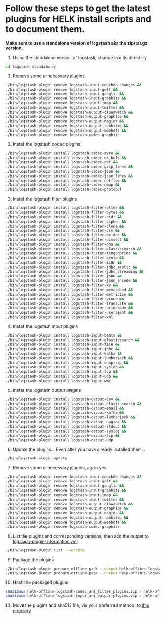 # Follow these steps to get the latest plugins for HELK install scripts and to document them.

**Make sure to use a standalone version of logstash aka the zip/tar.gz version.**

1) Using the standalone version of logstash, change into its directory

```bash
cd logstash-standalone/
```

1) Remove some unnecessary plugins

```bash
./bin/logstash-plugin remove logstash-input-couchdb_changes &&
./bin/logstash-plugin remove logstash-input-gelf &&
./bin/logstash-plugin remove logstash-input-ganglia &&
./bin/logstash-plugin remove logstash-input-graphite &&
./bin/logstash-plugin remove logstash-input-imap &&
./bin/logstash-plugin remove logstash-input-twitter &&
./bin/logstash-plugin remove logstash-output-cloudwatch &&
./bin/logstash-plugin remove logstash-output-graphite &&
./bin/logstash-plugin remove logstash-output-nagios &&
./bin/logstash-plugin remove logstash-output-rabbitmq &&
./bin/logstash-plugin remove logstash-output-webhdfs &&
./bin/logstash-plugin remove logstash-codec-graphite
```

2) Install the logstash codec plugins

```bash
./bin/logstash-plugin install logstash-codec-avro &&
./bin/logstash-plugin install logstash-codec-es_bulk &&
./bin/logstash-plugin install logstash-codec-cef &&
./bin/logstash-plugin install logstash-codec-gzip_lines &&
./bin/logstash-plugin install logstash-codec-json &&
./bin/logstash-plugin install logstash-codec-json_lines &&
./bin/logstash-plugin install logstash-codec-netflow &&
./bin/logstash-plugin install logstash-codec-nmap &&
./bin/logstash-plugin install logstash-codec-protobuf
```

3) Install the logstash filter plugins

```bash
./bin/logstash-plugin install logstash-filter-alter &&
./bin/logstash-plugin install logstash-filter-bytes &&
./bin/logstash-plugin install logstash-filter-cidr &&
./bin/logstash-plugin install logstash-filter-cipher &&
./bin/logstash-plugin install logstash-filter-clone &&
./bin/logstash-plugin install logstash-filter-csv &&
./bin/logstash-plugin install logstash-filter-de_dot &&
./bin/logstash-plugin install logstash-filter-dissect &&
./bin/logstash-plugin install logstash-filter-dns &&
./bin/logstash-plugin install logstash-filter-elasticsearch &&
./bin/logstash-plugin install logstash-filter-fingerprint &&
./bin/logstash-plugin install logstash-filter-geoip &&
./bin/logstash-plugin install logstash-filter-i18n &&
./bin/logstash-plugin install logstash-filter-jdbc_static &&
./bin/logstash-plugin install logstash-filter-jdbc_streaming &&
./bin/logstash-plugin install logstash-filter-json &&
./bin/logstash-plugin install logstash-filter-json_encode &&
./bin/logstash-plugin install logstash-filter-kv &&
./bin/logstash-plugin install logstash-filter-memcached &&
./bin/logstash-plugin install logstash-filter-metricize &&
./bin/logstash-plugin install logstash-filter-prune &&
./bin/logstash-plugin install logstash-filter-translate &&
./bin/logstash-plugin install logstash-filter-urldecode &&
./bin/logstash-plugin install logstash-filter-useragent &&
./bin/logstash-plugin install logstash-filter-xml
```

4) Install the logstash input plugins

```bash
./bin/logstash-plugin install logstash-input-beats &&
./bin/logstash-plugin install logstash-input-elasticsearch &&
./bin/logstash-plugin install logstash-input-file &&
./bin/logstash-plugin install logstash-input-jdbc &&
./bin/logstash-plugin install logstash-input-kafka &&
./bin/logstash-plugin install logstash-input-lumberjack &&
./bin/logstash-plugin install logstash-input-snmptrap &&
./bin/logstash-plugin install logstash-input-syslog &&
./bin/logstash-plugin install logstash-input-tcp &&
./bin/logstash-plugin install logstash-input-udp &&
./bin/logstash-plugin install logstash-input-wmi
```

5) Install the logstash output plugins

```bash
./bin/logstash-plugin install logstash-output-csv &&
./bin/logstash-plugin install logstash-output-elasticsearch &&
./bin/logstash-plugin install logstash-output-email &&
./bin/logstash-plugin install logstash-output-kafka &&
./bin/logstash-plugin install logstash-output-lumberjack &&
./bin/logstash-plugin install logstash-output-nagios &&
./bin/logstash-plugin install logstash-output-stdout &&
./bin/logstash-plugin install logstash-output-syslog &&
./bin/logstash-plugin install logstash-output-tcp &&
./bin/logstash-plugin install logstash-output-udp
```

6) Update the plugins... Even after you have already installed them...

```bash
./bin/logstash-plugin update
```

7) Remove some unnecessary plugins, again yes

```bash
./bin/logstash-plugin remove logstash-input-couchdb_changes &&
./bin/logstash-plugin remove logstash-input-gelf &&
./bin/logstash-plugin remove logstash-input-ganglia &&
./bin/logstash-plugin remove logstash-input-graphite &&
./bin/logstash-plugin remove logstash-input-imap &&
./bin/logstash-plugin remove logstash-input-twitter &&
./bin/logstash-plugin remove logstash-output-cloudwatch &&
./bin/logstash-plugin remove logstash-output-graphite &&
./bin/logstash-plugin remove logstash-output-nagios &&
./bin/logstash-plugin remove logstash-output-rabbitmq &&
./bin/logstash-plugin remove logstash-output-webhdfs &&
./bin/logstash-plugin remove logstash-codec-graphite
```

8) List the plugins and corresponding versions, then add the output to [logstash-plugin-information.yml](logstash-plugin-information.yml)

```bash
./bin/logstash-plugin list --verbose
```

9) Package the plugins

```bash
./bin/logstash-plugin prepare-offline-pack --output helk-offline-logstash-codec_and_filter_plugins.zip --overwrite logstash-codec-* logstash-filter-* &&
./bin/logstash-plugin prepare-offline-pack --output helk-offline-logstash-input_and_output-plugins.zip --overwrite logstash-input-* logstash-output-*
```

10) Hash the packaged plugins

```bash
sha512sum helk-offline-logstash-codec_and_filter_plugins.zip > helk-offline-logstash-codec_and_filter_plugins.zip.sha512 &&
sha512sum helk-offline-logstash-input_and_output-plugins.zip > helk-offline-logstash-input_and_output-plugins.zip.sha512
```

11) Move the plugins and sha512 file, via your preferred method, to [this directory](.)